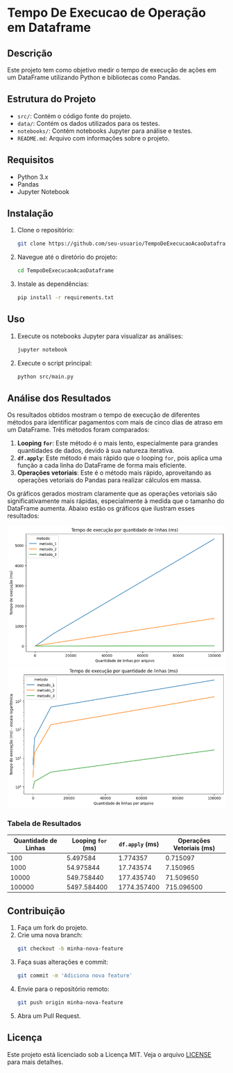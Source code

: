 # Tempo De Execucao de Operação em Dataframe

## Descrição
Este projeto tem como objetivo medir o tempo de execução de ações em um DataFrame utilizando Python e bibliotecas como Pandas.

## Estrutura do Projeto
- `src/`: Contém o código fonte do projeto.
- `data/`: Contém os dados utilizados para os testes.
- `notebooks/`: Contém notebooks Jupyter para análise e testes.
- `README.md`: Arquivo com informações sobre o projeto.

## Requisitos
- Python 3.x
- Pandas
- Jupyter Notebook

## Instalação
1. Clone o repositório:
    ```bash
    git clone https://github.com/seu-usuario/TempoDeExecucaoAcaoDataframe.git
    ```
2. Navegue até o diretório do projeto:
    ```bash
    cd TempoDeExecucaoAcaoDataframe
    ```
3. Instale as dependências:
    ```bash
    pip install -r requirements.txt
    ```

## Uso
1. Execute os notebooks Jupyter para visualizar as análises:
    ```bash
    jupyter notebook
    ```
2. Execute o script principal:
    ```bash
    python src/main.py
    ```

## Análise dos Resultados
Os resultados obtidos mostram o tempo de execução de diferentes métodos para identificar pagamentos com mais de cinco dias de atraso em um DataFrame. Três métodos foram comparados:

1. **Looping `for`**: Este método é o mais lento, especialmente para grandes quantidades de dados, devido à sua natureza iterativa.
2. **`df.apply`**: Este método é mais rápido que o looping `for`, pois aplica uma função a cada linha do DataFrame de forma mais eficiente.
3. **Operações vetoriais**: Este é o método mais rápido, aproveitando as operações vetoriais do Pandas para realizar cálculos em massa.

Os gráficos gerados mostram claramente que as operações vetoriais são significativamente mais rápidas, especialmente à medida que o tamanho do DataFrame aumenta. Abaixo estão os gráficos que ilustram esses resultados:

![Gráfico de Tempo de Execução](source/grafico_tempo_por_metodo.png)
![Gráfico de Tempo de Execução (Escala Logarítmica)](source/grafico_log_tempo_por_metodo.png)

### Tabela de Resultados

| Quantidade de Linhas | Looping `for` (ms) | `df.apply` (ms) | Operações Vetoriais (ms) |
|----------------------|--------------------|-----------------|--------------------------|
| 100                  | 5.497584           | 1.774357        | 0.715097                 |
| 1000                 | 54.975844          | 17.743574       | 7.150965                 |
| 10000                | 549.758440         | 177.435740      | 71.509650                |
| 100000               | 5497.584400        | 1774.357400     | 715.096500               |

## Contribuição
1. Faça um fork do projeto.
2. Crie uma nova branch:
    ```bash
    git checkout -b minha-nova-feature
    ```
3. Faça suas alterações e commit:
    ```bash
    git commit -m 'Adiciona nova feature'
    ```
4. Envie para o repositório remoto:
    ```bash
    git push origin minha-nova-feature
    ```
5. Abra um Pull Request.

## Licença
Este projeto está licenciado sob a Licença MIT. Veja o arquivo [LICENSE](LICENSE) para mais detalhes.
